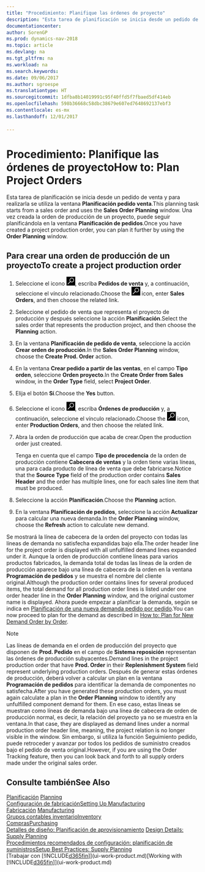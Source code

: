 ```yaml
---
title: "Procedimiento: Planifique las órdenes de proyecto"
description: "Esta tarea de planificación se inicia desde un pedido de venta y utiliza la ventana **Planificación pedido venta**. Una vez creada la orden de producción de un proyecto, puede seguir planificándola en la ventana **Planificación de pedidos**."
documentationcenter: 
author: SorenGP
ms.prod: dynamics-nav-2018
ms.topic: article
ms.devlang: na
ms.tgt_pltfrm: na
ms.workload: na
ms.search.keywords: 
ms.date: 09/06/2017
ms.author: sgroespe
ms.translationtype: HT
ms.sourcegitcommit: 1dfba8b14019991c95f40ffd5f7fbaed5df414eb
ms.openlocfilehash: 598b36668c58dbc38679e607ed7648692137ebf3
ms.contentlocale: es-mx
ms.lasthandoff: 12/01/2017

---
```

# <a name="how-to-plan-project-orders"></a><span data-ttu-id="3c2d2-104">Procedimiento: Planifique las órdenes de proyecto</span><span class="sxs-lookup"><span data-stu-id="3c2d2-104">How to: Plan Project Orders</span></span>
<span data-ttu-id="3c2d2-105">Esta tarea de planificación se inicia desde un pedido de venta y para realizarla se utiliza la ventana **Planificación pedido venta**.</span><span class="sxs-lookup"><span data-stu-id="3c2d2-105">This planning task starts from a sales order and uses the **Sales Order Planning** window.</span></span> <span data-ttu-id="3c2d2-106">Una vez creada la orden de producción de un proyecto, puede seguir planificándola en la ventana **Planificación de pedidos**.</span><span class="sxs-lookup"><span data-stu-id="3c2d2-106">Once you have created a project production order, you can plan it further by using the **Order Planning** window.</span></span>  

## <a name="to-create-a-project-production-order"></a><span data-ttu-id="3c2d2-107">Para crear una orden de producción de un proyecto</span><span class="sxs-lookup"><span data-stu-id="3c2d2-107">To create a project production order</span></span>  

1.  <span data-ttu-id="3c2d2-108">Seleccione el icono ![Buscar página o informe](media/ui-search/search_small.png "icono Buscar página o informe"), escriba **Pedidos de venta** y, a continuación, seleccione el vínculo relacionado.</span><span class="sxs-lookup"><span data-stu-id="3c2d2-108">Choose the ![Search for Page or Report](media/ui-search/search_small.png "Search for Page or Report icon") icon, enter **Sales Orders**, and then choose the related link.</span></span>  
2.  <span data-ttu-id="3c2d2-109">Seleccione el pedido de venta que representa el proyecto de producción y después seleccione la acción **Planificación**.</span><span class="sxs-lookup"><span data-stu-id="3c2d2-109">Select the sales order that represents the production project, and then choose the **Planning** action.</span></span>  
4.  <span data-ttu-id="3c2d2-110">En la ventana **Planificación de pedido de venta**, seleccione la acción **Crear orden de producción**.</span><span class="sxs-lookup"><span data-stu-id="3c2d2-110">In the **Sales Order Planning** window, choose  the **Create Prod. Order** action.</span></span>  
5.  <span data-ttu-id="3c2d2-111">En la ventana **Crear pedido a partir de las ventas**, en el campo **Tipo orden**, seleccione **Orden proyecto**.</span><span class="sxs-lookup"><span data-stu-id="3c2d2-111">In the **Create Order from Sales** window, in the **Order Type** field, select **Project Order**.</span></span>  
6.  <span data-ttu-id="3c2d2-112">Elija el botón **Sí**.</span><span class="sxs-lookup"><span data-stu-id="3c2d2-112">Choose the **Yes** button.</span></span>  
7.  <span data-ttu-id="3c2d2-113">Seleccione el icono ![Buscar página o informe](media/ui-search/search_small.png "icono Buscar página o informe"), escriba **Órdenes de producción** y, a continuación, seleccione el vínculo relacionado.</span><span class="sxs-lookup"><span data-stu-id="3c2d2-113">Choose the ![Search for Page or Report](media/ui-search/search_small.png "Search for Page or Report icon") icon, enter **Production Orders**, and then choose the related link.</span></span>
8. <span data-ttu-id="3c2d2-114">Abra la orden de producción que acaba de crear.</span><span class="sxs-lookup"><span data-stu-id="3c2d2-114">Open the production order just created.</span></span>  

    <span data-ttu-id="3c2d2-115">Tenga en cuenta que el campo **Tipo de procedencia** de la orden de producción contiene **Cabecera de ventas** y la orden tiene varias líneas, una para cada producto de línea de venta que debe fabricarse.</span><span class="sxs-lookup"><span data-stu-id="3c2d2-115">Notice that the **Source Type** field of the production order contains **Sales Header** and the order has multiple lines, one for each sales line item that must be produced.</span></span>  
9. <span data-ttu-id="3c2d2-116">Seleccione la acción **Planificación**.</span><span class="sxs-lookup"><span data-stu-id="3c2d2-116">Choose the **Planning** action.</span></span>
10. <span data-ttu-id="3c2d2-117">En la ventana **Planificación de pedidos**, seleccione la acción **Actualizar** para calcular una nueva demanda.</span><span class="sxs-lookup"><span data-stu-id="3c2d2-117">In the **Order Planning** window, choose the **Refresh** action to calculate new demand.</span></span>  

<span data-ttu-id="3c2d2-118">Se mostrará la línea de cabecera de la orden del proyecto con todas las líneas de demanda no satisfecha expandidas bajo ella.</span><span class="sxs-lookup"><span data-stu-id="3c2d2-118">The order header line for the project order is displayed with all unfulfilled demand lines expanded under it.</span></span> <span data-ttu-id="3c2d2-119">Aunque la orden de producción contiene líneas para varios productos fabricados, la demanda total de todas las líneas de la orden de producción aparece bajo una línea de cabecera de la orden en la ventana **Programación de pedidos** y se muestra el nombre del cliente original.</span><span class="sxs-lookup"><span data-stu-id="3c2d2-119">Although the production order contains lines for several produced items, the total demand for all production order lines is listed under one order header line in the **Order Planning** window, and the original customer name is displayed.</span></span> <span data-ttu-id="3c2d2-120">Ahora puede empezar a planificar la demanda, según se indica en [Planificación de una nueva demanda pedido por pedido](production-how-to-plan-for-new-demand.md).</span><span class="sxs-lookup"><span data-stu-id="3c2d2-120">You can now proceed to plan for the demand as described in [How to: Plan for New Demand Order by Order](production-how-to-plan-for-new-demand.md).</span></span>  

> [!NOTE]  
>  <span data-ttu-id="3c2d2-121">Las líneas de demanda en el orden de producción del proyecto que disponen de **Prod. Pedido** en el campo de **Sistema reposición** representan las órdenes de producción subyacentes.</span><span class="sxs-lookup"><span data-stu-id="3c2d2-121">Demand lines in the project production order that have **Prod. Order** in their **Replenishment System** field represent underlying production orders.</span></span> <span data-ttu-id="3c2d2-122">Después de generar estas órdenes de producción, deberá volver a calcular un plan en la ventana **Programación de pedidos** para identificar la demanda de componentes no satisfecha.</span><span class="sxs-lookup"><span data-stu-id="3c2d2-122">After you have generated these production orders, you must again calculate a plan in the **Order Planning** window to identify any unfulfilled component demand for them.</span></span> <span data-ttu-id="3c2d2-123">En ese caso, estas líneas se muestran como líneas de demanda bajo una línea de cabecera de orden de producción normal, es decir, la relación del proyecto ya no se muestra en la ventana.</span><span class="sxs-lookup"><span data-stu-id="3c2d2-123">In that case, they are displayed as demand lines under a normal production order header line, meaning, the project relation is no longer visible in the window.</span></span> <span data-ttu-id="3c2d2-124">Sin embargo, si utiliza la función Seguimiento pedido, puede retroceder y avanzar por todos los pedidos de suministro creados bajo el pedido de venta original.</span><span class="sxs-lookup"><span data-stu-id="3c2d2-124">However, if you are using the Order Tracking feature, then you can look back and forth to all supply orders made under the original sales order.</span></span>  

## <a name="see-also"></a><span data-ttu-id="3c2d2-125">Consulte también</span><span class="sxs-lookup"><span data-stu-id="3c2d2-125">See Also</span></span>
<span data-ttu-id="3c2d2-126">[Planificación](production-planning.md) </span><span class="sxs-lookup"><span data-stu-id="3c2d2-126">[Planning](production-planning.md) </span></span>  
[<span data-ttu-id="3c2d2-127">Configuración de fabricación</span><span class="sxs-lookup"><span data-stu-id="3c2d2-127">Setting Up Manufacturing</span></span>](production-configure-production-processes.md)  
<span data-ttu-id="3c2d2-128">[Fabricación](production-manage-manufacturing.md)  </span><span class="sxs-lookup"><span data-stu-id="3c2d2-128">[Manufacturing](production-manage-manufacturing.md)  </span></span>  
[<span data-ttu-id="3c2d2-129">Grupos contables inventario</span><span class="sxs-lookup"><span data-stu-id="3c2d2-129">Inventory</span></span>](inventory-manage-inventory.md)  
[<span data-ttu-id="3c2d2-130">Compras</span><span class="sxs-lookup"><span data-stu-id="3c2d2-130">Purchasing</span></span>](purchasing-manage-purchasing.md)  
<span data-ttu-id="3c2d2-131">[Detalles de diseño: Planificación de aprovisionamiento](design-details-supply-planning.md) </span><span class="sxs-lookup"><span data-stu-id="3c2d2-131">[Design Details: Supply Planning](design-details-supply-planning.md) </span></span>  
[<span data-ttu-id="3c2d2-132">Procedimientos recomendados de configuración: planificación de suministros</span><span class="sxs-lookup"><span data-stu-id="3c2d2-132">Setup Best Practices: Supply Planning</span></span>](setup-best-practices-supply-planning.md)  
<span data-ttu-id="3c2d2-133">[Trabajar con [!INCLUDE[d365fin](includes/d365fin_md.md)]](ui-work-product.md)</span><span class="sxs-lookup"><span data-stu-id="3c2d2-133">[Working with [!INCLUDE[d365fin](includes/d365fin_md.md)]](ui-work-product.md)</span></span>

